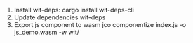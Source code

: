 1. Install wit-deps:
   cargo install wit-deps-cli
2. Update dependencies
   wit-deps
3. Export js component to wasm
   jco componentize index.js -o js_demo.wasm -w wit/
